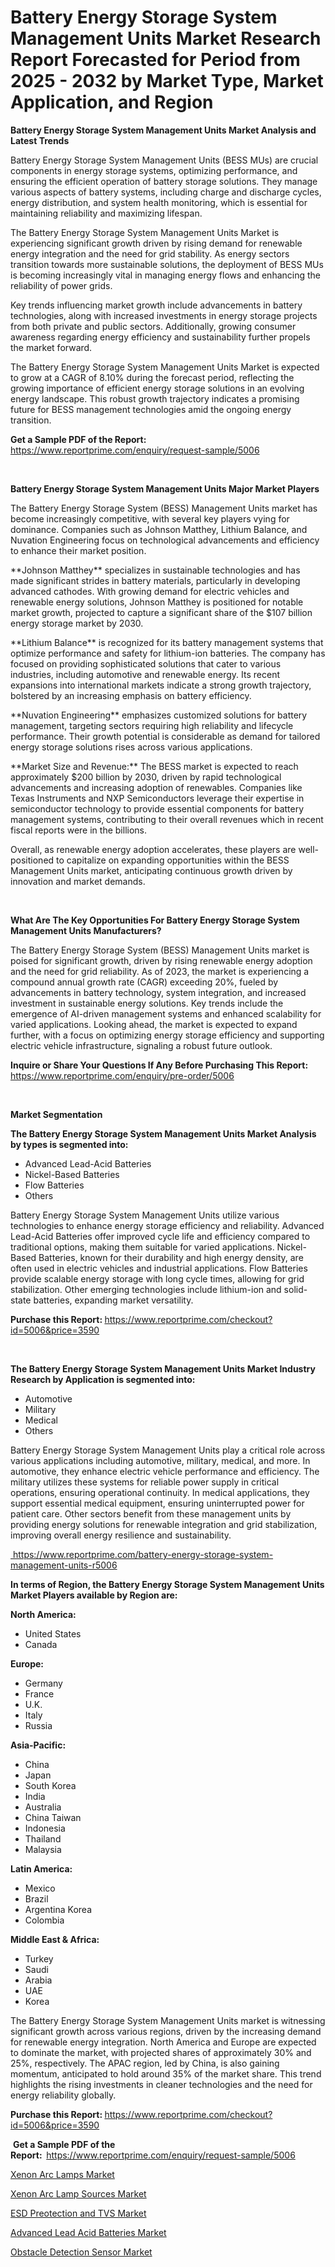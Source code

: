 <p><h1>Battery Energy Storage System Management Units Market Research Report Forecasted for Period from 2025 -  2032 by Market Type, Market Application, and Region</h1></p><p><strong>Battery Energy Storage System Management Units Market Analysis and Latest Trends</strong></p>
<p><p>Battery Energy Storage System Management Units (BESS MUs) are crucial components in energy storage systems, optimizing performance, and ensuring the efficient operation of battery storage solutions. They manage various aspects of battery systems, including charge and discharge cycles, energy distribution, and system health monitoring, which is essential for maintaining reliability and maximizing lifespan.</p><p>The Battery Energy Storage System Management Units Market is experiencing significant growth driven by rising demand for renewable energy integration and the need for grid stability. As energy sectors transition towards more sustainable solutions, the deployment of BESS MUs is becoming increasingly vital in managing energy flows and enhancing the reliability of power grids. </p><p>Key trends influencing market growth include advancements in battery technologies, along with increased investments in energy storage projects from both private and public sectors. Additionally, growing consumer awareness regarding energy efficiency and sustainability further propels the market forward.</p><p>The Battery Energy Storage System Management Units Market is expected to grow at a CAGR of 8.10% during the forecast period, reflecting the growing importance of efficient energy storage solutions in an evolving energy landscape. This robust growth trajectory indicates a promising future for BESS management technologies amid the ongoing energy transition.</p></p>
<p><strong>Get a Sample PDF of the Report:&nbsp;</strong> <a href="https://www.reportprime.com/enquiry/request-sample/5006?utm_campaign=2003&utm_medium=2&utm_source=Github&utm_content=ia&utm_term=19032025&utm_id=battery-energy-storage-system-management-units">https://www.reportprime.com/enquiry/request-sample/5006</a></p>
<p>&nbsp;</p>
<p><strong>Battery Energy Storage System Management Units Major Market Players</strong></p>
<p><p>The Battery Energy Storage System (BESS) Management Units market has become increasingly competitive, with several key players vying for dominance. Companies such as Johnson Matthey, Lithium Balance, and Nuvation Engineering focus on technological advancements and efficiency to enhance their market position.</p><p>**Johnson Matthey** specializes in sustainable technologies and has made significant strides in battery materials, particularly in developing advanced cathodes. With growing demand for electric vehicles and renewable energy solutions, Johnson Matthey is positioned for notable market growth, projected to capture a significant share of the $107 billion energy storage market by 2030.</p><p>**Lithium Balance** is recognized for its battery management systems that optimize performance and safety for lithium-ion batteries. The company has focused on providing sophisticated solutions that cater to various industries, including automotive and renewable energy. Its recent expansions into international markets indicate a strong growth trajectory, bolstered by an increasing emphasis on battery efficiency.</p><p>**Nuvation Engineering** emphasizes customized solutions for battery management, targeting sectors requiring high reliability and lifecycle performance. Their growth potential is considerable as demand for tailored energy storage solutions rises across various applications.</p><p>**Market Size and Revenue:** The BESS market is expected to reach approximately $200 billion by 2030, driven by rapid technological advancements and increasing adoption of renewables. Companies like Texas Instruments and NXP Semiconductors leverage their expertise in semiconductor technology to provide essential components for battery management systems, contributing to their overall revenues which in recent fiscal reports were in the billions.</p><p>Overall, as renewable energy adoption accelerates, these players are well-positioned to capitalize on expanding opportunities within the BESS Management Units market, anticipating continuous growth driven by innovation and market demands.</p></p>
<p>&nbsp;</p>
<p><strong>What Are The Key Opportunities For Battery Energy Storage System Management Units Manufacturers?</strong></p>
<p><p>The Battery Energy Storage System (BESS) Management Units market is poised for significant growth, driven by rising renewable energy adoption and the need for grid reliability. As of 2023, the market is experiencing a compound annual growth rate (CAGR) exceeding 20%, fueled by advancements in battery technology, system integration, and increased investment in sustainable energy solutions. Key trends include the emergence of AI-driven management systems and enhanced scalability for varied applications. Looking ahead, the market is expected to expand further, with a focus on optimizing energy storage efficiency and supporting electric vehicle infrastructure, signaling a robust future outlook.</p></p>
<p><strong>Inquire or Share Your Questions If Any Before Purchasing This Report:</strong> <a href="https://www.reportprime.com/enquiry/pre-order/5006?utm_campaign=2003&utm_medium=2&utm_source=Github&utm_content=ia&utm_term=19032025&utm_id=battery-energy-storage-system-management-units">https://www.reportprime.com/enquiry/pre-order/5006</a></p>
<p>&nbsp;</p>
<p><strong>Market Segmentation</strong></p>
<p><strong>The Battery Energy Storage System Management Units Market Analysis by types is segmented into:</strong></p>
<p><ul><li>Advanced Lead-Acid Batteries</li><li>Nickel-Based Batteries</li><li>Flow Batteries</li><li>Others</li></ul></p>
<p><p>Battery Energy Storage System Management Units utilize various technologies to enhance energy storage efficiency and reliability. Advanced Lead-Acid Batteries offer improved cycle life and efficiency compared to traditional options, making them suitable for varied applications. Nickel-Based Batteries, known for their durability and high energy density, are often used in electric vehicles and industrial applications. Flow Batteries provide scalable energy storage with long cycle times, allowing for grid stabilization. Other emerging technologies include lithium-ion and solid-state batteries, expanding market versatility.</p></p>
<p><strong>Purchase this Report:&nbsp;</strong><a href="https://www.reportprime.com/checkout?id=5006&price=3590&utm_campaign=2003&utm_medium=2&utm_source=Github&utm_content=ia&utm_term=19032025&utm_id=battery-energy-storage-system-management-units">https://www.reportprime.com/checkout?id=5006&price=3590</a></p>
<p>&nbsp;</p>
<p><strong>The Battery Energy Storage System Management Units Market Industry Research by Application is segmented into:</strong></p>
<p><ul><li>Automotive</li><li>Military</li><li>Medical</li><li>Others</li></ul></p>
<p><p>Battery Energy Storage System Management Units play a critical role across various applications including automotive, military, medical, and more. In automotive, they enhance electric vehicle performance and efficiency. The military utilizes these systems for reliable power supply in critical operations, ensuring operational continuity. In medical applications, they support essential medical equipment, ensuring uninterrupted power for patient care. Other sectors benefit from these management units by providing energy solutions for renewable integration and grid stabilization, improving overall energy resilience and sustainability.</p></p>
<p><a href="https://www.reportprime.com/battery-energy-storage-system-management-units-r5006?utm_campaign=2003&utm_medium=2&utm_source=Github&utm_content=ia&utm_term=19032025&utm_id=battery-energy-storage-system-management-units">&nbsp;https://www.reportprime.com/battery-energy-storage-system-management-units-r5006</a></p>
<p><strong>In terms of Region, the Battery Energy Storage System Management Units Market Players available by Region are:</strong></p>
<p>
    <p> <strong> North America: </strong>
        <ul>
            <li>United States</li>
            <li>Canada</li>
        </ul>
        </p> 
    <p> <strong> Europe: </strong>
        <ul>
            <li>Germany</li>
            <li>France</li>
            <li>U.K.</li>
            <li>Italy</li>
            <li>Russia</li>
        </ul>
        </p> 
    <p> <strong> Asia-Pacific: </strong>
        <ul>
            <li>China</li>
            <li>Japan</li>
            <li>South Korea</li>
            <li>India</li>
            <li>Australia</li>
            <li>China Taiwan</li>
            <li>Indonesia</li>
            <li>Thailand</li>
            <li>Malaysia</li>
        </ul>
        </p> 
    <p> <strong> Latin America: </strong>
        <ul>
            <li>Mexico</li>
            <li>Brazil</li>
            <li>Argentina Korea</li>
            <li>Colombia</li>
        </ul>
        </p> 
    <p> <strong> Middle East & Africa: </strong>
        <ul>
            <li>Turkey</li>
            <li>Saudi</li>
            <li>Arabia</li>
            <li>UAE</li>
            <li>Korea</li>
        </ul>
    </p>
    </p>
<p><p>The Battery Energy Storage System Management Units market is witnessing significant growth across various regions, driven by the increasing demand for renewable energy integration. North America and Europe are expected to dominate the market, with projected shares of approximately 30% and 25%, respectively. The APAC region, led by China, is also gaining momentum, anticipated to hold around 35% of the market share. This trend highlights the rising investments in cleaner technologies and the need for energy reliability globally.</p></p>
<p><strong>Purchase this Report: </strong><a href="https://www.reportprime.com/checkout?id=5006&price=3590&utm_campaign=2003&utm_medium=2&utm_source=Github&utm_content=ia&utm_term=19032025&utm_id=battery-energy-storage-system-management-units">https://www.reportprime.com/checkout?id=5006&price=3590</a></p>
<p>&nbsp;<strong>Get a Sample PDF of the Report:&nbsp;&nbsp;</strong><a href="https://www.reportprime.com/enquiry/request-sample/5006?utm_campaign=2003&utm_medium=2&utm_source=Github&utm_content=ia&utm_term=19032025&utm_id=battery-energy-storage-system-management-units">https://www.reportprime.com/enquiry/request-sample/5006</a></p>
<p><strong></strong></p>
<p><p><a href="https://github.com/abararybar2x/Market-Research-Report-List-1/blob/main/xenon-arc-lamps-market.md?utm_campaign=2003&utm_medium=2&utm_source=Github&utm_content=ia&utm_term=19032025&utm_id=battery-energy-storage-system-management-units">Xenon Arc Lamps Market</a></p><p><a href="https://github.com/estaykaleslo/Market-Research-Report-List-1/blob/main/xenon-arc-lamp-sources-market.md?utm_campaign=2003&utm_medium=2&utm_source=Github&utm_content=ia&utm_term=19032025&utm_id=battery-energy-storage-system-management-units">Xenon Arc Lamp Sources Market</a></p><p><a href="https://github.com/parthplagaf6/Market-Research-Report-List-1/blob/main/esd-preotection-and-tvs-market.md?utm_campaign=2003&utm_medium=2&utm_source=Github&utm_content=ia&utm_term=19032025&utm_id=battery-energy-storage-system-management-units">ESD Preotection and TVS Market</a></p><p><a href="https://github.com/nicoletavirag/Market-Research-Report-List-5/blob/main/advanced-lead-acid-batteries-market.md?utm_campaign=2003&utm_medium=2&utm_source=Github&utm_content=ia&utm_term=19032025&utm_id=battery-energy-storage-system-management-units">Advanced Lead Acid Batteries Market</a></p><p><a href="https://github.com/shamprenadw7/Market-Research-Report-List-1/blob/main/obstacle-detection-sensor-market.md?utm_campaign=2003&utm_medium=2&utm_source=Github&utm_content=ia&utm_term=19032025&utm_id=battery-energy-storage-system-management-units">Obstacle Detection Sensor Market</a></p></p>